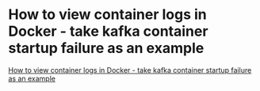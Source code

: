 # How to view container logs in Docker - take kafka container startup failure as an example
[How to view container logs in Docker - take kafka container startup failure as an example](https://aiwithcloud.com/2022/09/15/how_to_view_container_logs_in_docker___take_kafka_container_startup_failure_as_an_example/)